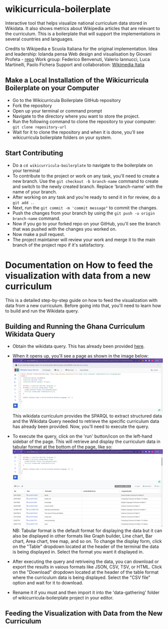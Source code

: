 # wikicurricula-boilerplate
Interactive tool that helps visualize national curriculum data stored in Wikidata. It also shows metrics about Wikipedia articles that are relevant to the curriculum.
This is a boilerplate that will support the implementations in several countries and languages.

Credits to Wikipedia e Scuola Italiana for the original implementation.
Idea and leadership: Iolanda pensa
Web design and visualisation by Giovani Profeta - [repo](https://github.com/giovannipro/giovannipro.github.io/tree/master/wikipedia-scuola-italiana)
Work group: Federico Benvenuti, Valerio Iannucci, Luca Martinelli, Paolo Fichera
Support and collaboration: [Wikimedia Italia](https://www.wikimedia.it/)


## Make a Local Installation of the Wikicurricula Boilerplate on your Computer

- Go to the Wikicurricula Boilerplate GitHub repository
- Fork the repository
- Open up your terminal or command prompt
- Navigate to the directory where you want to store the project. 
- Run the following command to clone the repository to your computer: `git clone repository-url`
- Wait for it to clone the repository and when it is done, you'll see wikicurricula bolierplate folders on your system.


## Start Contributing

- Do a `cd wikicurricula-boilerplate` to navigate to the boilerplate on your terminal
- To contribute to the project or work on any task, you'll need to create a new branch. Use the `git checkout -b branch-name` command to create and switch to the newly created branch. Replace 'branch-name' with the name of your branch.
- After working on any task and you're ready to send it in for review, do a `git add .`.
- Next, run the `git commit -m 'commit message"` to commit the changes.
- Push the changes from your branch by using the `git push -u origin branch-name` command.
- Now if you go to your forked repo on your GitHub, you'll see the branch that was pushed with the changes you worked on.
- Now make a pull request. 
- The project maintainer will review your work and merge it to the main branch of the project repo if it's satisfactory.




# Documentation on How to feed the visualization with data from a new curriculum

This is a detailed step-by-step guide on how to feed the visualization with data from a new curriculum.
Before going into that, you'll need to learn how to build and run the Wikidata query.


## Building and Running the Ghana Curriculum Wikidata Query

- Obtain the wikidata query. This has already been provided [here](https://w.wiki/7Zge).

- When it opens up, you'll see a page as shown in the image below:
![Ghana Curriculum Wikidata Query](Wikidata-Query.png) 
 This wikidata curriculum provides the SPARQL to extract structured data and the Wikidata Query needed to retrieve the specific curriculum data has already been provided. Now, you'll need to execute the query.

- To execute the query, click on the 'run' button/icon on the left-hand sidebar of the page. This will retrieve and display the curriculum data in tabular format at the bottom of the page, like so:
![Execute Ghana Curriculum Wikidata Query](Execute-Wikidata-Query.png) 
 NB: Tabular format is the default format for displaying the data but it can also be displayed in other formats like Graph builder, Line chart, Bar chart, Area chart, tree map, and so on. To change the display form, click on the "Table" dropdown located at the header of the terminal the data is being displayed in. Select the format you want it displayed in.

- After executing the query and retriveing the data, you can download or export the results in vaious formats like JSON, CSV, TSV, or HTML. Click on the "Download" dropdown located at the header of the table format where the curriculum data is being displayed. Select the "CSV file" option and wait for it to download.

- Rename it if you must and then import it into the 'data-gathering' folder of wikicurricula-boilerplate project in your editor.


## Feeding the Visualization with Data from the New Curriculum

